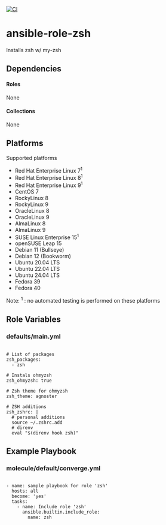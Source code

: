 [![CI](https://github.com/de-it-krachten/ansible-role-zsh/workflows/CI/badge.svg?event=push)](https://github.com/de-it-krachten/ansible-role-zsh/actions?query=workflow%3ACI)


# ansible-role-zsh

Installs zsh w/ my-zsh



## Dependencies

#### Roles
None

#### Collections
None

## Platforms

Supported platforms

- Red Hat Enterprise Linux 7<sup>1</sup>
- Red Hat Enterprise Linux 8<sup>1</sup>
- Red Hat Enterprise Linux 9<sup>1</sup>
- CentOS 7
- RockyLinux 8
- RockyLinux 9
- OracleLinux 8
- OracleLinux 9
- AlmaLinux 8
- AlmaLinux 9
- SUSE Linux Enterprise 15<sup>1</sup>
- openSUSE Leap 15
- Debian 11 (Bullseye)
- Debian 12 (Bookworm)
- Ubuntu 20.04 LTS
- Ubuntu 22.04 LTS
- Ubuntu 24.04 LTS
- Fedora 39
- Fedora 40

Note:
<sup>1</sup> : no automated testing is performed on these platforms

## Role Variables
### defaults/main.yml
<pre><code>
# List of packages
zsh_packages:
  - zsh

# Instals ohmyzsh
zsh_ohmyzsh: true

# Zsh theme for ohmyzsh
zsh_theme: agnoster

# ZSH additions
zsh_zshrc: |
  # personal additions
  source ~/.zshrc.add
  # direnv
  eval "$(direnv hook zsh)"
</pre></code>




## Example Playbook
### molecule/default/converge.yml
<pre><code>
- name: sample playbook for role 'zsh'
  hosts: all
  become: 'yes'
  tasks:
    - name: Include role 'zsh'
      ansible.builtin.include_role:
        name: zsh
</pre></code>
